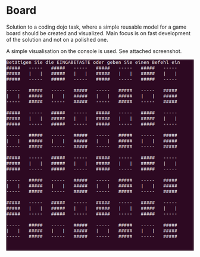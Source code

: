 # Board

Solution to a coding dojo task, where a simple reusable model for a game board should be created and visualized. Main focus is on fast development of the solution and not on a polished one.

A simple visualisation on the console is used. See attached screenshot.

![Screenshot](screenshot.png)
